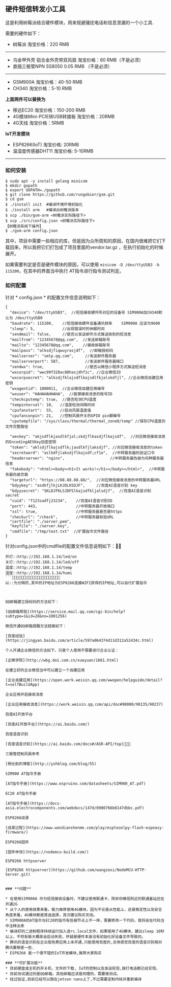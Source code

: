 
## **硬件短信转发小工具**

这是利用树莓派结合硬件模块，用来规避骚扰电话和信息泄漏的一个小工具.

需要的硬件如下：

* 树莓派    淘宝价格：220 RMB

---

* 乌金甲外壳 铝合金外壳带双风扇  淘宝价格：60 RMB（不是必须）
* 直插三极管NPN SS8050  0.05 RMB （不是必须）

---
* GSM900A  淘宝价格：40-50 RMB
* CH340    淘宝价格：5-10  RMB

**上面两件可以替换为**

* 移远EC20 淘宝价格：150-200 RMB
* 4G模块Mini-PCIE转USB转接板 淘宝价格：20RMB
* 4G天线           淘宝价格：5RMB

**IoT开发模块**

* ESP8266(IoT)      淘宝价格: 20RMB
* 温湿度传感器DHT11   淘宝价格: 5-10RMB

---

### **如何安装**

```
$ sudo apt -y install golang minicom
$ mkdir gopath
$ export GOPATH=./gopath
$ git clone https://github.com/rungobier/gsm.git
$ cd gsm
$ ./install init  #编译环境环境初始化
$ ./install arm   #编译出树莓派版本
$ scp ./bin/gsm-arm <树莓派实际路径下>
$ scp ./src/config.json <树莓派实际路径下>
【树莓派系统下操作】
$ ./gsm-arm config.json
```
其中，项目中需要一些相应的库，但是因为众所周知的原因，在国内很难把它们下载回来，所以我把它们打包成了项目里面的vendor.tar.gz ，在执行初始化的时候展开。

如果需要判定是否是硬件模块的原因，可以使用 `minicom -D /dev/ttyUSB3 -b 115200`，在其中的界面当中执行 AT指令进行指令测试判定。





### **如何配置**
针对 * config.json * 的配置文件信息说明如下：

```
{
  "device": "/dev/ttyUSB3",  //短信接收硬件所对应的设备号 SIM900A加CH340默认为 /dev/ttyUSB0
  "baudrate": 115200,    //短信接收硬件设备通讯频率    SIM900A 应该为9600
  "sleep": 5,            //出现错误时的休眠时间
  "sendmail": false,     //是否以发送邮件方式推送收到的短消息
  "mailfrom": "12345678@qq.com",  //发送邮箱账号
  "mailto": "12345678@qq.com",    //接收邮箱账号
  "mailpass": "alksdjfiqwuyrasjdf",  //邮箱授权码
  "mailserver": "smtp.qq.com",     //发送邮件服务器
  "mailserverport": 587,           //发送邮件服务器端口
  "sendwx": true,                  //是否以微信小程序方式推送短消息
  "wxcorpid": "wwc99f328ac88hasjdhf1c", //企业微信ID
  "wxcorpsecret": "alksdjfklajsdflkajsdlfkjalskdfjl", //企业微信自建应用密钥
  "wxagentid": 1000011,  //企业微信自建应用编号
  "wxuser": "HAHAHAHHAHA",  //能够接收消息的账号ID
  "checkcputemp": true,  //是否检测CPU温度
  "tempinterval": 10,   //温度检测间隔时间
  "cpufanstart":  55,   //启动风扇温度值
  "cpufanconpin": 21,   //控制风扇开关的GPIO pin脚编号
  "cputempfile": "/sys/class/thermal/thermal_zone0/temp" //保存CPU温度的文件完整路径
  
  "aeskey": "akjsdflkjasdlkfjal;skdjflkasdjflkajsdf",  //对应微信接收消息的EncodingAESKey加密密钥
  "token": "aklsdjflkajsdflk;jasdlkfjlaksdjf", //对应微信接收消息的token
  "secretword": "aslkdfjlaksdjflkajsdf;cf1e",  //中转服务器的验证口令
  "headerserver": "nginx",                    //中转服务器伪装为何种服务器信息
  "fakebody": "<html><body><h1>It works!</h1></body></html>",  //中转服务器伪装页面
  "targeturl": "https://88.88.88.88/",  //对应微信接收消息的中转服务器URL
  "bdyykey": "asdkfjlkjLKJDLKSDJF",     //百度AI语音识别 key
  "bdyysecret": "SKLDJFKLSJDFSlkajsdfkljalsdjf",  //百度AI语音识别 secret
  "cuid": "f123sadfj23234",    //百度AI语音识别ID
  "port": 443,                 //中转服务器开放端口
  "ssl": true,                 //中转服务器是否是https
  "checkurl": "/check",        //中转服务器校验URL
  "certfile": "./server.pem",  
  "keyfile": "./server.key",
  "cmdfile": "/tmp/test.txt"  //扩展指令文件路径
}
```

针对config.json中的cmdfile的配置文件信息说明如下：

```
开灯::http://192.168.1.14/led/on
关灯::http://192.168.1.14/led/off
温度::http://192.168.1.14/temp
湿度::http://192.168.1.14/humi
```
以::为分隔符,其中的IP地址为ESP8266连接WIFI获得的IP地址,可以自行扩展指令



QQ邮箱建立授权码的方法如下：

[QQ邮箱帮助](https://service.mail.qq.com/cgi-bin/help?subtype=1&id=28&no=1001256)

微信开通QQ邮箱提醒方法链接如下：

[百度经验](https://jingyan.baidu.com/article/597a064374d11d312a52434c.html)

个人开通企业微信的方法如下，只是个人使用不需要进行企业认证：

[企微学院](http://wbg.do1.com.cn/xueyuan/1681.html)

在建立好的企业微信当中可以建立一个自建应用

[企业自建应用](https://open.work.weixin.qq.com/wwopen/helpguide/detail?t=selfBuildApp)

企业应用开启接收消息

[企业应用接收消息](https://work.weixin.qq.com/api/doc#90000/90135/90237)

百度AI开放平台

[百度AI开放平台](https://ai.baidu.com/)

百度语音识别

[百度语音识别](https://ai.baidu.com/docs#/ASR-API/top)

三极管控制风扇参考

[杨仕航的博客](http://yshblog.com/blog/55)

SIM900 AT指令手册

[AT指令手册](https://www.espruino.com/datasheets/SIM900_AT.pdf)

EC20 AT指令手册

[AT指令手册](https://docs-asia.electrocomponents.com/webdocs/147d/0900766b8147dbbc.pdf)

ESP8266烧录

[烧录过程](https://www.wandianshenme.com/play/esptooolpy-flash-espeasy-firmware/)

ESP8266固件

[固件申领](https://nodemcu-build.com/)

ESP8266 httpserver

[ESP8266 httpserver](https://github.com/wangzexi/NodeMCU-HTTP-Server.git)


### **问题**

* 在使用SIM900A 作为短信接收设备时，不建议使用联通卡，除非你确信附近的联通基站还在开通2G
* 从个人的使用效果来看，极力推荐使用4G模块，因为不论是从性能上，还是稳定性以及安全角度来看，4G模块都是首选选择，其次建议购买天线。
* SIM900A的AT指令与EC20的指令有些细节点上不一样，需要修改一下代码，我将会在代码当中注释出来
* 编译好的二进制程序持续运行加入进rc.local文件，如果使用了4G模块，建议sleep 10秒以上，不然有极大概率会启动失败，怀疑是硬件本身没有初始化好设备文件导致的。
* 腾讯的语音识别在企业版免费应用上未开通,只能使用百度的,总体感觉百度的语音识别相对腾讯要稍差一些.
* ESP8266 是一个很不错的IoT开发模块,推荐大家购买

### **可扩展功能**
* 目前硬盘或主机的开关机，文件的下载, IoT的控制以及发送短信,拨打电话都已经实现。
* 目前测试通过的是QQ邮箱，其他邮箱应该是同理的，需要做测试。
* 经过验证,目前已经可以跑在jetson nano上了,不过需要定制内核并重新编译

